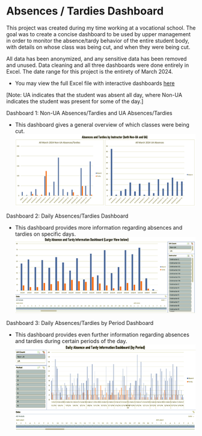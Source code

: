 # Absences / Tardies Dashboard

This project was created during my time working at a vocational school. The goal was to create a concise dashboard to be used by upper management in order to monitor the absence/tardy behavior of the entire student body, with details on whose class was being cut, and when they were being cut. 

All data has been anonymized, and any sensitive data has been removed and unused. Data cleaning and all three dashboards were done entirely in Excel. The date range for this project is the entirety of March 2024.

- You may view the full Excel file with interactive dashboards [here](https://github.com/r-kish/Absent-Tardy-Dashboard/blob/main/ClassAbsenceAudit.xlsx)

[Note: UA indicates that the student was absent all day, where Non-UA indicates the student was present for some of the day.]

Dashboard 1: Non-UA Absences/Tardies and UA Absences/Tardies

-  This dashboard gives a general overview of which classes were being cut.
![Dashboard 1](https://github.com/r-kish/Absent-Tardy-Dashboard/blob/main/Dashboard1.png)


Dashboard 2: Daily Absences/Tardies Dashboard

-  This dashboard provides more information regarding absences and tardies on specific days.
![Dashboard 2](https://github.com/r-kish/Absent-Tardy-Dashboard/blob/main/Dashboard2.png)


Dashboard 3: Daily Absences/Tardies by Period Dashboard

-  This dashboard provides even further information regarding absences and tardies during certain periods of the day.
![Dashboard 3](https://github.com/r-kish/Absent-Tardy-Dashboard/blob/main/Dashboard3.png)
